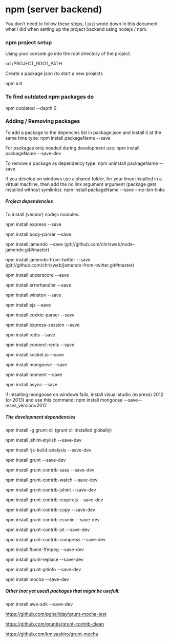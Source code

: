 # npm (server backend)

You don't need to follow these steps, I just wrote down in this document what I did when setting up the project backend using nodejs / npm.

### npm project setup

Using your console go into the root directory of the project:

cd /PROJECT_ROOT_PATH

Create a package json (to start a new project):

npm init

### To find outdated npm packages do

npm outdated --depth 0

### Adding / Removing packages

To add a package to the depencies list in package.json and install it at the same time type:
npm install packageName --save

For packages only needed during development use:
npm install packageName --save-dev

To remove a package as dependency type:
npm uninstall packageName --save

If you develop on windows use a shared folder, for your linux installed in a virtual machine, then add the no link argument argument (package gets installed without symlinks):
npm install packageName --save --no-bin-links

##### Project dependencies

To install (vendor) nodejs modules:

npm install express --save

npm install body-parser --save

npm install jamendo --save (git://github.com/chrisweb/node-jamendo.git#master)

npm install jamendo-from-twitter --save (git://github.com/chrisweb/jamendo-from-twitter.git#master)

npm install underscore --save

npm install errorhandler --save

npm install winston --save

npm install ejs --save

npm install cookie-parser --save

npm install express-session --save

npm install redis --save

npm install connect-redis --save

npm install socket.io --save

npm install mongoose --save

npm install moment --save

npm install async --save

if intsalling mongoose on windows fails, install visual studio (express) 2012 (or 2013) and use this command:
npm install mongoose --save--msvs_version=2012



##### The development dependencies

npm install -g grunt-cli (grunt cli installed globally)

npm install jshint-stylish --save-dev

npm install rjs-build-analysis --save-dev

npm install grunt --save-dev

npm install grunt-contrib-sass --save-dev

npm install grunt-contrib-watch --save-dev

npm install grunt-contrib-jshint --save-dev

npm install grunt-contrib-requirejs --save-dev

npm install grunt-contrib-copy --save-dev

npm install grunt-contrib-cssmin --save-dev

npm install grunt-contrib-jst --save-dev

npm install grunt-contrib-compress --save-dev

npm install fluent-ffmpeg --save-dev

npm install grunt-replace --save-dev

npm install grunt-gitinfo --save-dev

npm install mocha --save-dev



##### Other (not yet used) packages that might be usefull:

npm install aws-sdk --save-dev

https://github.com/pghalliday/grunt-mocha-test

https://github.com/gruntjs/grunt-contrib-clean

https://github.com/kmiyashiro/grunt-mocha